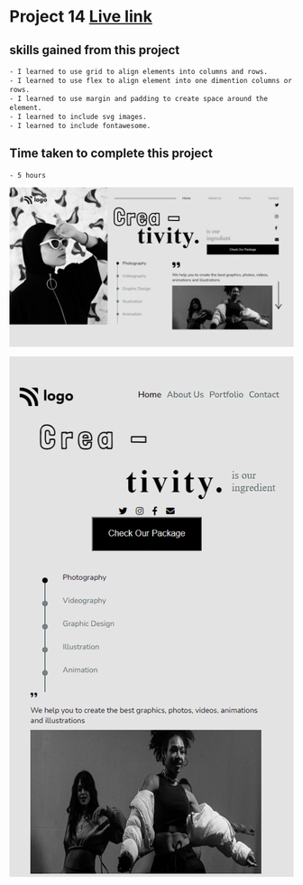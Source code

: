 # Project 14 [Live link](https://my-live-class-project14.netlify.app/)

## skills gained from this project
    - I learned to use grid to align elements into columns and rows.
    - I learned to use flex to align element into one dimention columns or rows.
    - I learned to use margin and padding to create space around the element.
    - I learned to include svg images.
    - I learned to include fontawesome.

## Time taken to complete this project
    - 5 hours

![image](./assets/images/Screenshot%20(413).png)

![image](./assets/images/Screenshot%20(45).png)
